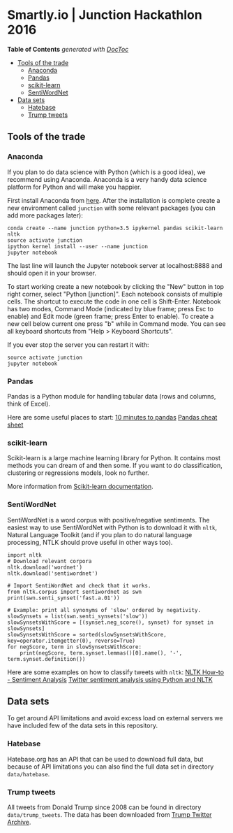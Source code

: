 # Smartly.io | Junction Hackathlon 2016

<!-- START doctoc generated TOC please keep comment here to allow auto update -->
<!-- DON'T EDIT THIS SECTION, INSTEAD RE-RUN doctoc TO UPDATE -->
**Table of Contents**  *generated with [DocToc](https://github.com/thlorenz/doctoc)*

- [Tools of the trade](#tools-of-the-trade)
  - [Anaconda](#anaconda)
  - [Pandas](#pandas)
  - [scikit-learn](#scikit-learn)
  - [SentiWordNet](#sentiwordnet)
- [Data sets](#data-sets)
  - [Hatebase](#hatebase)
  - [Trump tweets](#trump-tweets)

<!-- END doctoc generated TOC please keep comment here to allow auto update -->

## Tools of the trade

### Anaconda

If you plan to do data science with Python (which is a good idea), we recommend using Anaconda. Anaconda is a very handy data science platform for Python and will make you happier.

First install Anaconda from [here](https://www.continuum.io/downloads). After the installation is complete create a new environment called `junction` with some relevant packages (you can add more packages later):

```
conda create --name junction python=3.5 ipykernel pandas scikit-learn nltk
source activate junction
ipython kernel install --user --name junction
jupyter notebook
```

The last line will launch the Jupyter notebook server at localhost:8888 and should open it in your browser.

To start working create a new notebook by clicking the "New" button in top right corner, select "Python [junction]". Each notebook consists of multiple cells. The shortcut to execute the code in one cell is Shift-Enter. Notebook has two modes, Command Mode (indicated by blue frame; press Esc to enable) and Edit mode (green frame; press Enter to enable). To create a new cell below current one press "b" while in Command mode. You can see all keyboard shortcuts from "Help > Keyboard Shortcuts".


If you ever stop the server you can restart it with:
```
source activate junction
jupyter notebook
```

### Pandas

Pandas is a Python module for handling tabular data (rows and columns, think of Excel).

Here are some useful places to start:
[10 minutes to pandas](http://pandas.pydata.org/pandas-docs/stable/10min.html)
[Pandas cheat sheet](http://www.webpages.uidaho.edu/~stevel/504/Pandas%20DataFrame%20Notes.pdf)

### scikit-learn

Scikit-learn is a large machine learning library for Python. It contains most methods you can dream of and then some. If you want to do classification, clustering or regressions models, look no further.

More information from [Scikit-learn documentation](http://scikit-learn.org/stable/documentation.html).


### SentiWordNet

SentiWordNet is a word corpus with positive/negative sentiments. The easiest way to use SentiWordNet with Python is to download it with `nltk`, Natural Language Toolkit (and if you plan to do natural language processing, NTLK should prove useful in other ways too).

```
import nltk
# Download relevant corpora
nltk.download('wordnet')
nltk.download('sentiwordnet')

# Import SentiWordNet and check that it works.
from nltk.corpus import sentiwordnet as swn
print(swn.senti_synset('fast.a.01'))

# Example: print all synonyms of 'slow' ordered by negativity.
slowSynsets = list(swn.senti_synsets('slow'))
slowSynsetsWithScore = [(synset.neg_score(), synset) for synset in slowSynsets]
slowSynsetsWithScore = sorted(slowSynsetsWithScore, key=operator.itemgetter(0), reverse=True)
for negScore, term in slowSynsetsWithScore:
    print(negScore, term.synset.lemmas()[0].name(), '-', term.synset.definition())
```

Here are some examples on how to classify tweets with `nltk`:
[NLTK How-to - Sentiment Analysis](http://www.nltk.org/howto/sentiment.html)
[Twitter sentiment analysis using Python and NLTK](http://www.laurentluce.com/posts/twitter-sentiment-analysis-using-python-and-nltk/)

## Data sets

To get around API limitations and avoid excess load on external servers we have included few of the data sets in this repository.

### Hatebase
Hatebase.org has an API that can be used to download full data, but because of API limitations you can also find the full data set in directory `data/hatebase`.

### Trump tweets
All tweets from Donald Trump since 2008 can be found in directory `data/trump_tweets`. The data has been downloaded from [Trump Twitter Archive](http://trumptwitterarchive.com/).

